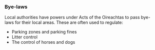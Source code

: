 ###  Bye-laws

Local authorities have powers under Acts of the Oireachtas to pass bye-laws
for their local areas. These are often used to regulate:

  * Parking zones and parking fines 
  * Litter control 
  * The control of horses and dogs 
